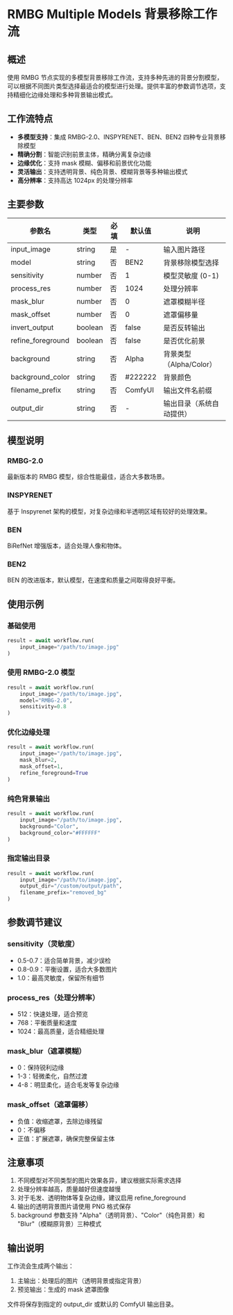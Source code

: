 # RMBG Multiple Models 背景移除工作流

## 概述

使用 RMBG 节点实现的多模型背景移除工作流，支持多种先进的背景分割模型，可以根据不同图片类型选择最适合的模型进行处理。提供丰富的参数调节选项，支持精细化边缘处理和多种背景输出模式。

## 工作流特点

- **多模型支持**：集成 RMBG-2.0、INSPYRENET、BEN、BEN2 四种专业背景移除模型
- **精确分割**：智能识别前景主体，精确分离复杂边缘
- **边缘优化**：支持 mask 模糊、偏移和前景优化功能
- **灵活输出**：支持透明背景、纯色背景、模糊背景等多种输出模式
- **高分辨率**：支持高达 1024px 的处理分辨率

## 主要参数

| 参数名 | 类型 | 必填 | 默认值 | 说明 |
|--------|------|------|--------|------|
| input_image | string | 是 | - | 输入图片路径 |
| model | string | 否 | BEN2 | 背景移除模型选择 |
| sensitivity | number | 否 | 1 | 模型灵敏度 (0-1) |
| process_res | number | 否 | 1024 | 处理分辨率 |
| mask_blur | number | 否 | 0 | 遮罩模糊半径 |
| mask_offset | number | 否 | 0 | 遮罩偏移量 |
| invert_output | boolean | 否 | false | 是否反转输出 |
| refine_foreground | boolean | 否 | false | 是否优化前景 |
| background | string | 否 | Alpha | 背景类型（Alpha/Color） |
| background_color | string | 否 | #222222 | 背景颜色 |
| filename_prefix | string | 否 | ComfyUI | 输出文件名前缀 |
| output_dir | string | 否 | - | 输出目录（系统自动提供） |

## 模型说明

### RMBG-2.0
最新版本的 RMBG 模型，综合性能最佳，适合大多数场景。

### INSPYRENET
基于 Inspyrenet 架构的模型，对复杂边缘和半透明区域有较好的处理效果。

### BEN
BiRefNet 增强版本，适合处理人像和物体。

### BEN2
BEN 的改进版本，默认模型，在速度和质量之间取得良好平衡。

## 使用示例

### 基础使用
```python
result = await workflow.run(
    input_image="/path/to/image.jpg"
)
```

### 使用 RMBG-2.0 模型
```python
result = await workflow.run(
    input_image="/path/to/image.jpg",
    model="RMBG-2.0",
    sensitivity=0.8
)
```

### 优化边缘处理
```python
result = await workflow.run(
    input_image="/path/to/image.jpg",
    mask_blur=2,
    mask_offset=1,
    refine_foreground=True
)
```

### 纯色背景输出
```python
result = await workflow.run(
    input_image="/path/to/image.jpg",
    background="Color",
    background_color="#FFFFFF"
)
```

### 指定输出目录
```python
result = await workflow.run(
    input_image="/path/to/image.jpg",
    output_dir="/custom/output/path",
    filename_prefix="removed_bg"
)
```

## 参数调节建议

### sensitivity（灵敏度）
- 0.5-0.7：适合简单背景，减少误检
- 0.8-0.9：平衡设置，适合大多数图片
- 1.0：最高灵敏度，保留所有细节

### process_res（处理分辨率）
- 512：快速处理，适合预览
- 768：平衡质量和速度
- 1024：最高质量，适合精细处理

### mask_blur（遮罩模糊）
- 0：保持锐利边缘
- 1-3：轻微柔化，自然过渡
- 4-8：明显柔化，适合毛发等复杂边缘

### mask_offset（遮罩偏移）
- 负值：收缩遮罩，去除边缘残留
- 0：不偏移
- 正值：扩展遮罩，确保完整保留主体

## 注意事项

1. 不同模型对不同类型的图片效果各异，建议根据实际需求选择
2. 处理分辨率越高，质量越好但速度越慢
3. 对于毛发、透明物体等复杂边缘，建议启用 refine_foreground
4. 输出的透明背景图片请使用 PNG 格式保存
5. background 参数支持 "Alpha"（透明背景）、"Color"（纯色背景）和 "Blur"（模糊原背景）三种模式

## 输出说明

工作流会生成两个输出：
1. 主输出：处理后的图片（透明背景或指定背景）
2. 预览输出：生成的 mask 遮罩图像

文件将保存到指定的 output_dir 或默认的 ComfyUI 输出目录。